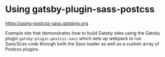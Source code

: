 # Using gatsby-plugin-sass-postcss

https://using-postcss-sass.gatsbyjs.org

Example site that demonstrates how to build Gatsby sites using the Gatsby plugin `gatsby-plugin-postcss-sass` which sets up webpack to run Sass/Scss code through both the Sass loader as well as a custom array of Postcss plugins.
